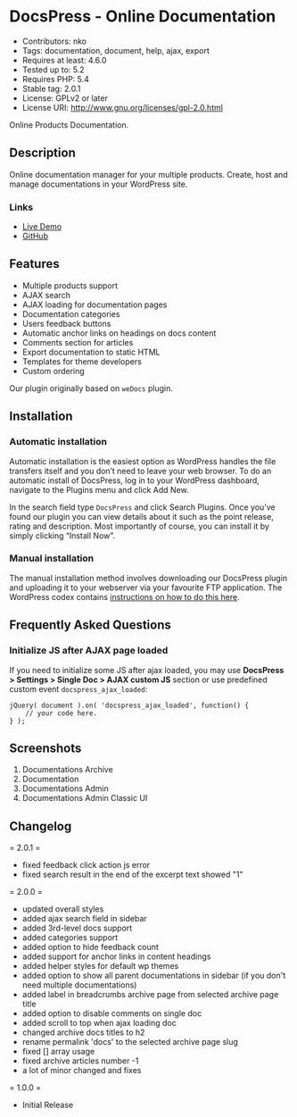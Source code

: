# DocsPress - Online Documentation #

* Contributors: nko
* Tags: documentation, document, help, ajax, export
* Requires at least: 4.6.0
* Tested up to: 5.2
* Requires PHP: 5.4
* Stable tag: 2.0.1
* License: GPLv2 or later
* License URI: http://www.gnu.org/licenses/gpl-2.0.html

Online Products Documentation.

## Description ##

Online documentation manager for your multiple products. Create, host and manage documentations in your WordPress site.

### Links ###

* [Live Demo](https://demo.nkdev.info/#docspress)
* [GitHub](https://github.com/nk-o/docspress)

## Features ##

* Multiple products support
* AJAX search
* AJAX loading for documentation pages
* Documentation categories
* Users feedback buttons
* Automatic anchor links on headings on docs content
* Comments section for articles
* Export documentation to static HTML
* Templates for theme developers
* Custom ordering

Our plugin originally based on `weDocs` plugin.

## Installation ##

### Automatic installation ###

Automatic installation is the easiest option as WordPress handles the file transfers itself and you don’t need to leave your web browser. To do an automatic install of DocsPress, log in to your WordPress dashboard, navigate to the Plugins menu and click Add New.

In the search field type `DocsPress` and click Search Plugins. Once you’ve found our plugin you can view details about it such as the point release, rating and description. Most importantly of course, you can install it by simply clicking “Install Now”.

### Manual installation ###

The manual installation method involves downloading our DocsPress plugin and uploading it to your webserver via your favourite FTP application. The WordPress codex contains [instructions on how to do this here](https://codex.wordpress.org/Managing_Plugins#Manual_Plugin_Installation).

## Frequently Asked Questions ##

### Initialize JS after AJAX page loaded ####

If you need to initialize some JS after ajax loaded, you may use **DocsPress > Settings > Single Doc > AJAX custom JS** section or use predefined custom event `docspress_ajax_loaded`:

    jQuery( document ).on( 'docspress_ajax_loaded', function() {
        // your code here.
    } );

## Screenshots ##

1. Documentations Archive
2. Documentation
3. Documentations Admin
4. Documentations Admin Classic UI

## Changelog ##

= 2.0.1 =

* fixed feedback click action js error
* fixed search result in the end of the excerpt text showed "1"

= 2.0.0 =

* updated overall styles
* added ajax search field in sidebar
* added 3rd-level docs support
* added categories support
* added option to hide feedback count
* added support for anchor links in content headings
* added helper styles for default wp themes
* added option to show all parent documentations in sidebar (if you don't need multiple documentations)
* added label in breadcrumbs archive page from selected archive page title
* added option to disable comments on single doc
* added scroll to top when ajax loading doc
* changed archive docs titles to h2
* rename permalink 'docs' to the selected archive page slug
* fixed [] array usage
* fixed archive articles number -1
* a lot of minor changed and fixes

= 1.0.0 =

* Initial Release
